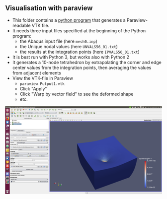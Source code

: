 ## Visualisation with paraview 

- This folder contains a [python program](make_vtk.py) that generates a Paraview-readable VTK file.
- It needs three input files specified at the beginning of the Python program: 
  - the Abaqus input file (here `mesh0.inp`)
  - the Unique nodal values (here `UNVALS56_01.txt`)
  - the results at the integration points (here `IPVALS56_01.txt`)
- It is best run with Python 3, but works also with Python 2
- It generates a 10-node tetrahedron by extrapolating the corner and edge center values from the integration points, then averaging the values from adjacent elements
- View the VTK-file in Paraview
  - `paraview Putput1.vtk`
  - Click "Apply"
  - Click "Warp by vector field" to see the deformed shape
  - etc.  


![Paraview](./Indentation_test.png "Paraview")
